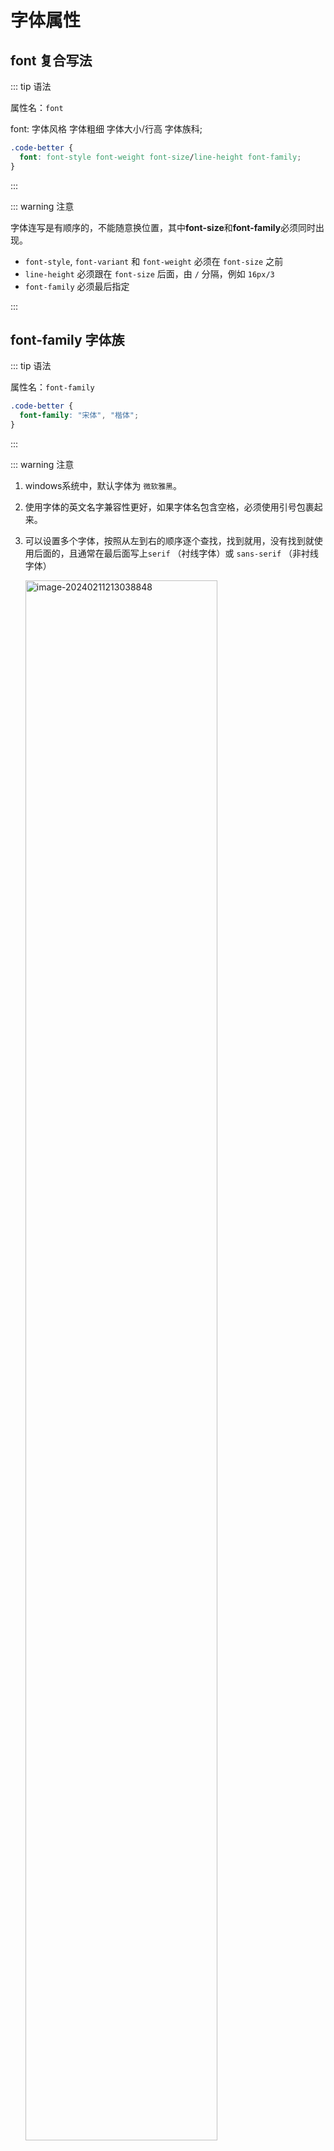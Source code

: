 # 字体属性

## font 复合写法

::: tip 语法

属性名：`font`

font: 字体风格 字体粗细 字体大小/行高 字体族科;

```css
.code-better {
  font: font-style font-weight font-size/line-height font-family;
}
```

:::

::: warning 注意

字体连写是有顺序的，不能随意换位置，其中**font-size**和**font-family**必须同时出现。

- `font-style`, `font-variant` 和 `font-weight` 必须在 `font-size` 之前
- `line-height` 必须跟在 `font-size` 后面，由 `/` 分隔，例如 `16px/3`
- `font-family` 必须最后指定

:::

## font-family 字体族

::: tip 语法

属性名：`font-family`

```css {2}
.code-better {
  font-family: "宋体", "楷体";
}
```

:::

::: warning 注意

1. windows系统中，默认字体为 `微软雅黑`。

2. 使用字体的英文名字兼容性更好，如果字体名包含空格，必须使用引号包裹起来。

3. 可以设置多个字体，按照从左到右的顺序逐个查找，找到就用，没有找到就使用后面的，且通常在最后面写上`serif` （衬线字体）或 `sans-serif` （非衬线字体）

   <img src="/images/image-20240211213038848.png" alt="image-20240211213038848" style="width:80%;" />

:::

## font-size 字体大小

::: tip 语法

属性名：`font-size`

```css {2}
.code-better {
  font-size: 40px; /* 字体大小为40px */
}
```

:::

::: warning 注意

1. `font-size` 的默认单位为 `px` 像素，还可以使用 `em`（等于一个字体的大小 相对单位）。

2. Chrome浏览器支持的最小字体为 `12px`，默认的文字大小为 `16px` ，并且 `0px` 会自动消失（默认字号和最小字号支持自定义）。

   <img src="/images/image-20240211211320046.png" alt="image-20240211211612538" style="width:80%;" />

3. 通常可以给 `body` 设置 `font-size` 属性，这样 `body` 中的其他元素就都可以继承了。

4. 由于字体设计原因，文字最终呈现的大小，并不一定与 `font-size` 的值一致，可能大，也可能小。

5. 通常情况下，文字相对字体设计框，并不是垂直居中的，通常都**靠下**一些。

:::



## font-style 字体风格

::: tip 语法

属性名：`font-style`

常用值：

- `normal` ：正常（默认值）
- `italic` ：斜体（使用字体自带的斜体效果）
- `oblique` ：斜体（强制倾斜产生的斜体效果）

> 实现斜体时，更推荐使用 `italic`。

```css {2}
.code-better {
  font-style: italic;
}
```

:::

## font-weight 字体粗细

::: tip 语法

属性名：`font-weight`

常用值：

- `normal` ：正常（默认值），等同于数值 `400~500`。
- `lighter` ：细，等同于数值 `100~300`。
- `bold` ：粗体，等同于数值 `600及以上`。
- `bolder` ：很粗（多数字体不支持）

```css {2}
.code-better {
  font-weight: 700;
}
```

:::

